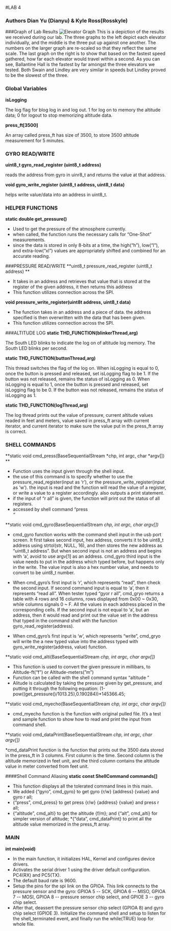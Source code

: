 #LAB 4
### Authors Dian Yu (Dianyu) & Kyle Ross(Rosskyle)

###Graph of Lab Results
![Elevator Graph](http://imgur.com/HI943ao.png)
This is a depiction of the results we received during our lab. The three graphs to the left depict each elevator individually, and the middle is the three put up against one another. The numbers on the larger graph are re-scaled so that they reflect the same scale. The last graph on the right is to show that based on the fastest speed gathered, how far each elevator would travel within a second. As you can see, Ballantine Hall is the fastest by far amongst the three elevators we tested. Both Swain and Lindley are very similar in speeds but Lindley proved to be the slowest of the three. 


### Global Variables
**isLogging**

The log flag for blog log in and log out. 1 for log on to memory the altitude data; 0 for logout to stop memorizing altitude data. 

**press_ft[3500]**

An array called press_ft has size of 3500, to store 3500 altitude measurement for 5 minutes.

### GYRO READ/WRITE
**uint8_t gyro_read_register (uint8_t address)**

reads the address from gyro in uinr8_t and returns the value at that address.


**void gyro_write_register (uint8_t address, uint8_t data)**

helps write value/data into an address in uint8_t.



### HELPER FUNCTIONS
**static double get_pressure()**
* Used to get the pressure of the atmosphere currently.
* when called, the function runs the necessary calls for “One-Shot” measurements.
* since the data is stored in only 8-bits at a time, the high(“h”), low(“l”), and extra-low(“xl”) values are appropriately shifted and combined for an accurate reading.


###PRESSURE READ/WRITE
**uint8_t pressure_read_register (uint8_t address) **
* It takes in an address and retrieves that value that is stored at the register of the given address, it then returns this address
* This function utilizes connection across the SPI.



**void pressure_write_register(uint8t address, uint8_t data)**
* The function takes in an address and a piece of data. the address specified is then overwritten with the data that has been given.
* This function utilizes connection across the SPI.


###ALTITUDE LOG 
**static THD_FUNCTION(blinkerThread,arg)**

The South LED blinks to indicate the log on of altitude log memory. The South LED blinks per second.

**static THD_FUNCTION(buttonThread,arg)**

This thread switches the flag of the log on. When isLogging is equal to 0, once the button is pressed and released, set isLogging flag to be 1. If the button was not released, remains the status of isLogging as 0. When isLogging is equal to 1, once the button is pressed and released, set isLogging flag to be 0. If the button was not released, remains the status of isLogging as 1. 

**static THD_FUNCTION(logThread,arg)**

The log thread prints out the value of pressure, current altitude values readed in feet and meters, value saved in press_ft array with current iterator, and current iterator to make sure the value put in the press_ft array is correct.
 

### SHELL COMMANDS
**static void cmd_press(BaseSequentialStream *chp, int argc, char *argv[]) **
* Function uses the input given through the shell input.
* the use of this command is to specify whether to use the pressure_read_register(input as ‘r’), or the pressure_write_register(input as ‘w’). the input is read and the function will read the value of a register, or write a value to a register accordingly. also outputs a print statement.
* if the input of  “r all” is given, the function will print out the status of all registers.
* accessed by shell command “press <address> <value>”



**static void cmd_gyro(BaseSequentialStream *chp, int argc, char *argv[])**

* cmd_gyro function works with the command shell input in the usb port screen. It first takes second input, hex address, converts it to be uint8_t address using strtol(str, NULL, 16), and then stores the new address as “uint8_t address”. But when second input is not an address and begins with ‘a’, avoid to use argv[1] as an address. cmd_gyro third input is the value needs to put in the address which typed before, but happens only in the write. The value input is also a hex number value, and needs to  convert to be uint8_t number.

* When cmd_gyro’s first input is ‘r’, which represents “read”, then check the second input. If second command input is equal to ‘a’, then it represents “read all”. When tester typed “gyor r all”, cmd_gryo returns a table with 4 rows and 16  columns, rows displayed from 0x00 ~ 0x30, while columns signals 0 ~ F. All the values in each address placed in the corresponding cells. If the second input is not equal to ‘a’, but an address, then it would read and print out the value set in the address that typed in the command shell with the function gyro_read_register(address).

* When cmd_gyro’s first input is ‘w’, which represents “write”, cmd_gryo will write the a new typed value into the address typed with gyro_write_register(address, value) function.



**static void cmd_alti(BaseSequentialStream *chp, int argc, char *argv[])**
* This function is used to convert the given pressure in millibars, to Altitude-ft(“f”) or Altitude-meters(”m”)
* Function can be called with the shell command syntax “altitude <f or m>”
* Alitude is calculated by taking the pressure given by get_pressure, and putting it through the following equation:
        (1-pow((get_pressure()/1013.25),0.190284))*145366.45;



**static void cmd_myecho(BaseSequentialStream *chp, int argc, char *argv[])**

* cmd_myecho function is the function with original pulled file. It’s a test and sample function to show how to read and print the input from command shell.

**static void cmd_dataPrint(BaseSequentialStream *chp, int argc, char *argv[])**

*cmd_dataPrint function is the function that prints out the 3500 data stored in the press_ft in 3 columns. First column is the time. Second column is the altitude memorized in feet unit, and the third column contains the altitude value in meter converted from feet unit. 


####Shell Command Aliasing
**static const ShellCommand commands[]**

* This function displays all the tolerated command lines in this main. 
* We added {“gyro”, cmd_gyro} to get gyro {r/w} {address} {value} and gyro r all; 
* {“press”, cmd_press} to get press {r/w} {address} {value} and press r all;
* {“altitude”, cmd_alti} to get the altitude {f/m}; and {“alt”, cmd_alti} for simpler version of altitude; 
*{“data”, cmd_dataPrint} to print all the altitude value memorized in the press_ft array.


### MAIN
**int main(void)**

* In the main function, it initializes HAL, Kernel and configures device drivers.
* Activates the serial driver 1 using the driver default configuration. PC4(RX) and PC5(TX).
* The default baud rate is 9600.
* Setup the pins for the spi link on the GPIOA. This link connects to the pressure sensor and the gyro: GPIOA 5 -- SCK, GPIOA 6 -- MISO, GPIOA 7 -- MOSI, GPIOA 8 -- pressure sensor chip select, and GPIOE 3 -- gyro chip select.
* After that, deassert the pressure sensor chip select (GPIOA 8) and gyro chip select (GPIOE 3). Initialize the command shell and setup to listen for the shell_terminated event, and finally run the while(TRUE) loop for whole file.
